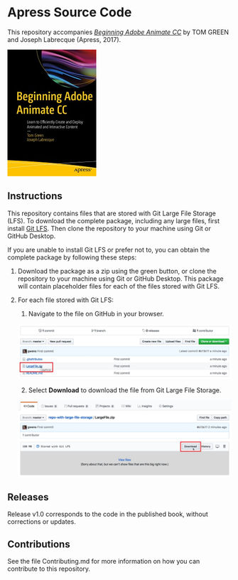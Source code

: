 # Apress Source Code

This repository accompanies [*Beginning Adobe Animate CC*](http://www.apress.com/9781484223758) by TOM GREEN and Joseph Labrecque (Apress, 2017).

![Cover image](9781484223758.jpg)

## Instructions

This repository contains files that are stored with Git Large File Storage (LFS). To download the complete package, including any large files, first install [Git LFS](https://git-lfs.github.com/). Then clone the repository to your machine using Git or GitHub Desktop.

If you are unable to install Git LFS or prefer not to, you can obtain the complete package by following these steps:

1. Download the package as a zip using the green button, or clone the repository to your machine using Git or GitHub Desktop. This package will contain placeholder files for each of the files stored with Git LFS.
2. For each file stored with Git LFS:
    1. Navigate to the file on GitHub in your browser.

    ![Screenshot: select file](1-select-file.jpg)

    2. Select **Download** to download the file from Git Large File Storage.

    ![Screenshot: download file](2-download.jpg)

## Releases

Release v1.0 corresponds to the code in the published book, without corrections or updates.

## Contributions

See the file Contributing.md for more information on how you can contribute to this repository.
